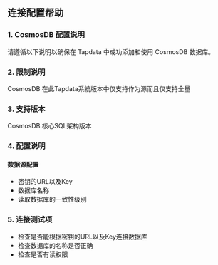 ## **连接配置帮助**

### **1. CosmosDB 配置说明**

请遵循以下说明以确保在 Tapdata 中成功添加和使用 CosmosDB 数据库。

### **2. 限制说明**

CosmosDB 在此Tapdata系統版本中仅支持作为源而且仅支持全量

### **3. 支持版本**

CosmosDB 核心SQL架构版本

### **4. 配置说明**

#### 数据源配置
- 密钥的URL以及Key
- 数据库名称
- 读取数据库的一致性级别

### **5. 连接测试项**
- 检查是否能根据密钥的URL以及Key连接数据库
- 检查数据库的名称是否正确
- 检查是否有读权限
